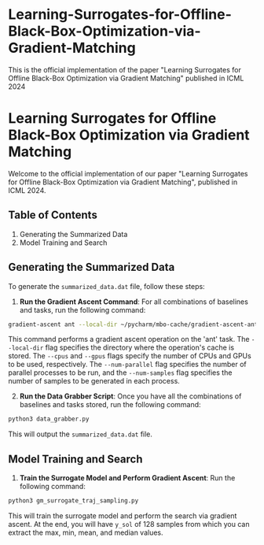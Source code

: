 # Learning-Surrogates-for-Offline-Black-Box-Optimization-via-Gradient-Matching
This is the official implementation of the paper "Learning Surrogates for Offline Black-Box Optimization via Gradient Matching" published in ICML 2024

# Learning Surrogates for Offline Black-Box Optimization via Gradient Matching

Welcome to the official implementation of our paper "Learning Surrogates for Offline Black-Box Optimization via Gradient Matching", published in ICML 2024.

## Table of Contents
1. Generating the Summarized Data
2. Model Training and Search

## Generating the Summarized Data

To generate the `summarized_data.dat` file, follow these steps:

1. **Run the Gradient Ascent Command**: For all combinations of baselines and tasks, run the following command:
```bash
gradient-ascent ant --local-dir ~/pycharm/mbo-cache/gradient-ascent-ant --cpus 16 --gpus 2 --num-parallel 4 --num-samples 4
```

This command performs a gradient ascent operation on the 'ant' task. The `--local-dir` flag specifies the directory where the operation's cache is stored. The `--cpus` and `--gpus` flags specify the number of CPUs and GPUs to be used, respectively. The `--num-parallel` flag specifies the number of parallel processes to be run, and the `--num-samples` flag specifies the number of samples to be generated in each process.

2. **Run the Data Grabber Script**: Once you have all the combinations of baselines and tasks stored, run the following command:

```bash
python3 data_grabber.py
```

This will output the `summarized_data.dat` file.

## Model Training and Search

1. **Train the Surrogate Model and Perform Gradient Ascent**: Run the following command:

```bash
python3 gm_surrogate_traj_sampling.py
```

This will train the surrogate model and perform the search via gradient ascent. At the end, you will have `y_sol` of 128 samples from which you can extract the max, min, mean, and median values.
